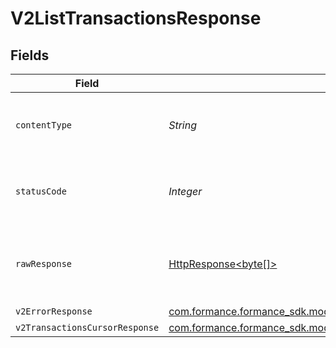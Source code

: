 # V2ListTransactionsResponse


## Fields

| Field                                                                                                                       | Type                                                                                                                        | Required                                                                                                                    | Description                                                                                                                 |
| --------------------------------------------------------------------------------------------------------------------------- | --------------------------------------------------------------------------------------------------------------------------- | --------------------------------------------------------------------------------------------------------------------------- | --------------------------------------------------------------------------------------------------------------------------- |
| `contentType`                                                                                                               | *String*                                                                                                                    | :heavy_check_mark:                                                                                                          | HTTP response content type for this operation                                                                               |
| `statusCode`                                                                                                                | *Integer*                                                                                                                   | :heavy_check_mark:                                                                                                          | HTTP response status code for this operation                                                                                |
| `rawResponse`                                                                                                               | [HttpResponse<byte[]>](https://docs.oracle.com/en/java/javase/11/docs/api/java.net.http/java/net/http/HttpResponse.html)    | :heavy_check_mark:                                                                                                          | Raw HTTP response; suitable for custom response parsing                                                                     |
| `v2ErrorResponse`                                                                                                           | [com.formance.formance_sdk.models.shared.V2ErrorResponse](../../models/shared/V2ErrorResponse.md)                           | :heavy_minus_sign:                                                                                                          | Error                                                                                                                       |
| `v2TransactionsCursorResponse`                                                                                              | [com.formance.formance_sdk.models.shared.V2TransactionsCursorResponse](../../models/shared/V2TransactionsCursorResponse.md) | :heavy_minus_sign:                                                                                                          | OK                                                                                                                          |